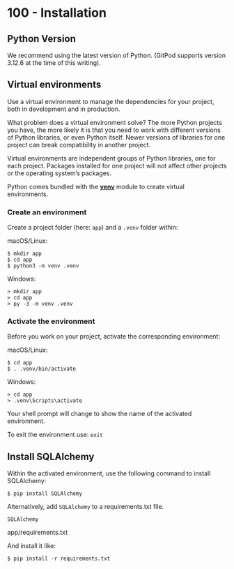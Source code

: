 # 100 - Installation

## Python Version

We recommend using the latest version of Python. (GitPod supports version 3.12.6 at the time of this writing).

## Virtual environments

Use a virtual environment to manage the dependencies for your project, both in development and in production.

What problem does a virtual environment solve? The more Python projects you have, the more likely it is that you need to work with different versions of Python libraries, or even Python itself. Newer versions of libraries for one project can break compatibility in another project.

Virtual environments are independent groups of Python libraries, one for each project. Packages installed for one project will not affect other projects or the operating system’s packages.

Python comes bundled with the **[venv](https://docs.python.org/3/library/venv.html#module-venv)** module to create virtual environments.

### Create an environment

Create a project folder (here: ```app```) and a ```.venv``` folder within:

macOS/Linux:

```
$ mkdir app
$ cd app
$ python3 -m venv .venv
```

Windows:

```
> mkdir app
> cd app
> py -3 -m venv .venv
```

### Activate the environment

Before you work on your project, activate the corresponding environment:

macOS/Linux:

```
$ cd app
$ . .venv/bin/activate
```

Windows:

```
> cd app
> .venv\Scripts\activate
```

Your shell prompt will change to show the name of the activated environment.

To exit the environment use: ```exit```

## Install SQLAlchemy

Within the activated environment, use the following command to install SQLAlchemy:

```
$ pip install SQLAlchemy
```

Alternatively, add ```SQLAlchemy``` to a requirements.txt file.

```
SQLAlchemy
```
app/requirements.txt

And install it like:

```
$ pip install -r requirements.txt
```